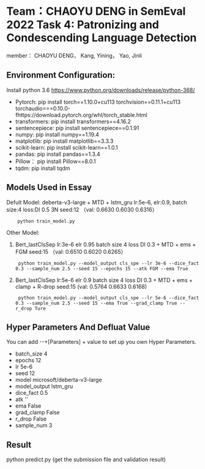 # Team：CHAOYU DENG in SemEval 2022 Task 4: Patronizing and Condescending Language Detection
member： CHAOYU DENG， Kang, Yining， Yao, Jinli

## Environment Configuration:
Install python 3.6
https://www.python.org/downloads/release/python-368/

- Pytorch: pip install torch==1.10.0+cu113 torchvision==0.11.1+cu113 torchaudio===0.10.0-fhttps://download.pytorch.org/whl/torch_stable.html
- transformers:  pip install transformers==4.16.2
- sentencepiece:  pip install sentencepiece==0.1.91
- numpy:  pip install numpy==1.19.4
- matplotlib:  pip install matplotlib==3.3.3
- scikit-learn:  pip install scikit-learn==1.0.1
- pandas:  pip install pandas==1.3.4
- Pillow： pip install Pillow==8.0.1
- tqdm: pip install tqdm

## Models Used in Essay

Defult Model: deberta-v3-large + MTD + lstm_gru lr:5e-6, elr:0.9, batch size:4 loss:DI 0.5 3N seed:12 （val: 0.6630 0.6030 0.6316）

        python train_model.py

Other Model:
1. Bert_lastClsSep lr:3e-6 elr 0.95 batch size 4 loss DI 0.3  + MTD + ems + FGM seed:15 （val: 0.6510 0.6020 0.6265）

        python train_model.py --model_output cls_spe --lr 3e-6 --dice_fact 0.3 --sample_num 2.5 --seed 15 --epochs 15 --atk FGM --ema True

2. Bert_lastClsSep lr:5e-6 elr 0.9 batch size 4 loss DI 0.3 + MTD + ems + clamp + R-drop seed:15 (val: 0.5764    0.6633    0.6168)

        python train_model.py --model_output cls_spe --lr 5e-6 --dice_fact 0.3 --sample_num 2.5 --seed 15 --ema True --grad_clamp True --r_drop Ture

## Hyper Parameters And Defluat Value
You can add --+[Parameters] + value to set up you own Hyper Parameters.
- batch_size 4
- epochs 12
- lr 5e-6
- seed 12
- model microsoft/deberta-v3-large
- model_output lstm_gru
- dice_fact 0.5
- atk ''
- ema False
- grad_clamp False
- r_drop False
- sample_num 3

## Result
python predict.py  (get the submission file and validation result)

